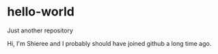 # hello-world
Just another repository

Hi, I'm Shieree and I probably should have joined github a long time ago.
